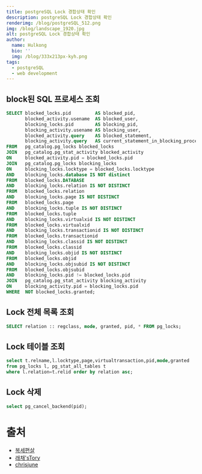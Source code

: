 ```yaml
---
title: postgreSQL Lock 경합상태 확인
description: postgreSQL Lock 경합상태 확인
renderimg: /blog/postgreSQL_512.png
img: /blog/landscape_1920.jpg
alt: postgreSQL Lock 경합상태 확인
author:
  name: Hulkong
  bio: ''
  img: /blog/333x213px-kyh.png
tags:
  - postgreSQL
  - web development
---
```


## block된 SQL 프로세스 조회

```sql
SELECT blocked_locks.pid         AS blocked_pid,
       blocked_activity.usename  AS blocked_user,
       blocking_locks.pid        AS blocking_pid,
       blocking_activity.usename AS blocking_user,
       blocked_activity.query    AS blocked_statement,
       blocking_activity.query   AS current_statement_in_blocking_process
FROM   pg_catalog.pg_locks blocked_locks
JOIN   pg_catalog.pg_stat_activity blocked_activity
ON     blocked_activity.pid = blocked_locks.pid
JOIN   pg_catalog.pg_locks blocking_locks
ON     blocking_locks.locktype = blocked_locks.locktype
AND    blocking_locks.database IS NOT distinct
FROM   blocked_locks.DATABASE
AND    blocking_locks.relation IS NOT DISTINCT
FROM   blocked_locks.relation
AND    blocking_locks.page IS NOT DISTINCT
FROM   blocked_locks.page
AND    blocking_locks.tuple IS NOT DISTINCT
FROM   blocked_locks.tuple
AND    blocking_locks.virtualxid IS NOT DISTINCT
FROM   blocked_locks.virtualxid
AND    blocking_locks.transactionid IS NOT DISTINCT
FROM   blocked_locks.transactionid
AND    blocking_locks.classid IS NOT DISTINCT
FROM   blocked_locks.classid
AND    blocking_locks.objid IS NOT DISTINCT
FROM   blocked_locks.objid
AND    blocking_locks.objsubid IS NOT DISTINCT
FROM   blocked_locks.objsubid
AND    blocking_locks.pid != blocked_locks.pid
JOIN   pg_catalog.pg_stat_activity blocking_activity
ON     blocking_activity.pid = blocking_locks.pid
WHERE  NOT blocked_locks.granted;
```

## Lock 전체 목록 조회

```sql
SELECT relation :: regclass, mode, granted, pid, * FROM pg_locks;
```

## Lock 테이블 조회

```sql
select t.relname,l.locktype,page,virtualtransaction,pid,mode,granted
from pg_locks l, pg_stat_all_tables t
where l.relation=t.relid order by relation asc;
```

## Lock 삭제

```sql
select pg_cancel_backend(pid);
```

# 출처

- [복세편살](https://americanopeople.tistory.com/293)
- [래채'sTory](https://foco85.tistory.com/288)
- [chrisjune
  ](https://medium.com/29cm/db-postgresql-lock-%ED%8C%8C%ED%97%A4%EC%B9%98%EA%B8%B0-57d37ebe057)
